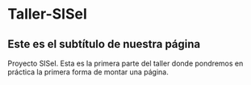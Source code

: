 # Taller-SISeI
## Este es el subtítulo de nuestra página
Proyecto SISeI. Esta es la primera parte del taller donde pondremos en práctica la primera forma de montar una página.
